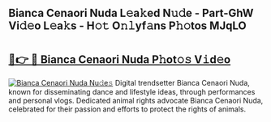 ## Bianca Cenaori Nuda L𝚎a𝚔ed N𝚞𝚍e - Part-GhW Vi𝚍𝚎o L𝚎a𝚔s - H𝚘𝚝 O𝚗𝚕yf𝚊ns P𝚑𝚘tos MJqLO

# <h2><a href="http://kf0t2mh.oniu.top/?m=Bianca+Cenaori+Nuda">🔗👉 🔴 Bianca Cenaori Nuda P𝚑ot𝚘𝚜 V𝚒d𝚎o</a></h2>

[![Bianca Cenaori Nuda Nu𝚍e𝚜](https://i.imgur.com/0qMVB7G.gif)](http://kf0t2mh.oniu.top/?m=Bianca+Cenaori+Nuda)
Digital trendsetter Bianca Cenaori Nuda, known for disseminating dance and lifestyle ideas, through performances and personal vlogs. Dedicated animal rights advocate Bianca Cenaori Nuda, celebrated for their passion and efforts to protect the rights of animals.  
